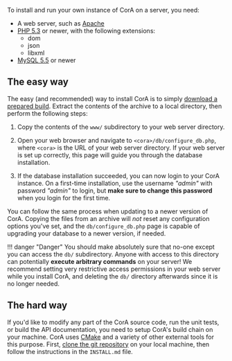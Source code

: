 To install and run your own instance of CorA on a server, you need:

* A web server, such as [Apache](http://httpd.apache.org/)
* [PHP 5.3](http://www.php.net/) or newer, with the following extensions:
    * dom
    * json
    * libxml
* [MySQL 5.5](http://www.mysql.com/) or newer

## The easy way

The easy (and recommended) way to install CorA is to simply
[download a prepared build][download_url].  Extract the contents of the archive
to a local directory, then perform the following steps:

1. Copy the contents of the `www/` subdirectory to your web server directory.

2. Open your web browser and navigate to `<cora>/db/configure_db.php`, where
   `<cora>` is the URL of your web server directory.  If your web server is set
   up correctly, this page will guide you through the database installation.

3. If the database installation succeeded, you can now login to your CorA
   instance.  On a first-time installation, use the username *"admin"* with
   password *"admin"* to login, but **make sure to change this password** when
   you login for the first time.

You can follow the same process when updating to a newer version of CorA.
Copying the files from an archive will *not* reset any configuration options
you've set, and the `db/configure_db.php` page is capable of upgrading your
database to a newer version, if needed.

!!! danger "Danger"
    You should make absolutely sure that no-one except you can access the `db/`
    subdirectory.  Anyone with access to this directory can potentially
    **execute arbitrary commands** on your server!  We recommend setting very
    restrictive access permissions in your web server while you install CorA,
    and deleting the `db/` directory afterwards since it is no longer needed.

## The hard way

If you'd like to modify any part of the CorA source code, run the unit tests, or
build the API documentation, you need to setup CorA's build chain on your
machine.  CorA uses [CMake](http://www.cmake.org/) and a variety of other
external tools for this purpose.  First, [clone the git repository][git_repo] on
your local machine, then follow the instructions in the `INSTALL.md` file.


[git_repo]: https://bitbucket.org/mbollmann/cora/
[download_url]: https://bitbucket.org/mbollmann/cora/downloads
